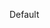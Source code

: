 <script lang="ts">
  import { Badge } from 'svelte-5-ui-lib';
  let myStatus = $state(true);
  function handleClose() {
    console.log('Badge dismissed');
    alert('Badge dismissed');
    myStatus = false;
  }
</script>

<Badge dismissable large onclick={handleClose} bind:badgeStatus={myStatus}>Default</Badge>